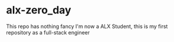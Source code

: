 # alx-zero_day
This repo has nothing fancy
I'm now a ALX Student, this is my first repository as a full-stack engineer
